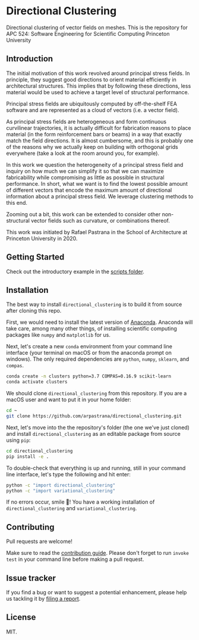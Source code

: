 # Directional Clustering

Directional clustering of vector fields on meshes.
This is the repository for APC 524: Software Engineering for Scientific Computing
Princeton University


## Introduction

The initial motivation of this work revolved around principal stress fields.
In principle, they suggest good directions to orient material efficiently in
architectural structures. This implies that by following these directions,
less material would be used to achieve a target level of structural performance.

Principal stress fields are ubiquitously computed by off-the-shelf FEA software
and are represented as a cloud of vectors (i.e. a vector field).

As principal stress fields are heterogeneous and form continuous curvilinear
trajectories, it is actually difficult for fabrication reasons to place material
(in the form reinforcement bars or beams) in a way that exactly match the field
directions. It is almost cumbersome, and this is probably one of the reasons why
we actually keep on building with orthogonal grids everywhere (take a look at
the room around you, for example).

In this work we question the heterogeneity of a principal stress field and
inquiry on how much we can simplify it so that we can maximize fabricability
while compromising as little as possible in structural performance. In short,
what we want is to find the lowest possible amount of different vectors that
encode the maximum amount of directional information about a principal stress
field. We leverage clustering methods to this end.

Zooming out a bit, this work can be extended to consider other non-structural
vector fields such as curvature, or combinations thereof.

This work was initiated by Rafael Pastrana in the School of Architecture at
Princeton University in 2020.

## Getting Started

Check out the introductory example in the [scripts folder](https://github.com/arpastrana/directional_clustering/blob/apc524/scripts/01_directional_clustering.py).

## Installation

The best way to install `directional_clustering` is to build it from source
after cloning this repo.

First, we would need to install the latest version of
[Anaconda](https://www.continuum.io/). Anaconda will take care, among many other
things, of installing scientific computing packages like `numpy` and
`matplotlib` for us.

Next, let's create a new `conda` environment from your command line interface
(your terminal on macOS or from the anaconda prompt on windows).
The only required dependencies are `python`, `numpy`, `sklearn`, and `compas`.

```bash
conda create -n clusters python=3.7 COMPAS=0.16.9 scikit-learn
conda activate clusters
```

We should clone `directional_clustering` from this repository.
If you are a macOS user and want to put it in your home folder:

```bash
cd ~
git clone https://github.com/arpastrana/directional_clustering.git
```

Next, let's move into the the repository's folder (the one we've just cloned) and
install `directional_clustering` as an editable package from source using `pip`:

```bash
cd directional_clustering
pip install -e .
```

To double-check that everything is up and running, still in your command line
interface, let's type the following and hit enter:

```bash
python -c "import directional_clustering"
python -c "import variational_clustering"
```

If no errors occur, smile 🙂! You have a working installation of
`directional_clustering` and `variational_clustering`.

## Contributing

Pull requests are welcome!

Make sure to read the [contribution
guide](https://github.com/arpastrana/directional_clustering/tree/master/CONTRIBUTING.md).
Please don't forget to run ``invoke test`` in your command line before making a
pull request.

## Issue tracker

If you find a bug or want to suggest a potential enhancement,
please help us tackling it by [filing a
report](https://github.com/arpastrana/directional_clustering/issues).

## License

MIT.

